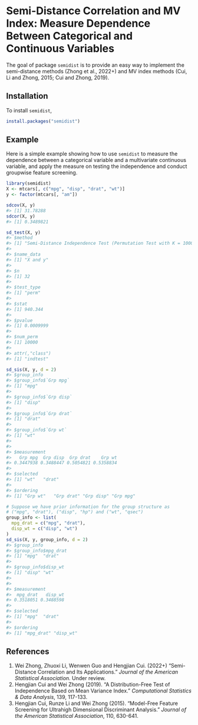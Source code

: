 
<!-- README.md is generated from README.Rmd. Please edit that file -->

# Semi-Distance Correlation and MV Index: Measure Dependence Between Categorical and Continuous Variables

<!-- badges: start -->
<!-- badges: end -->

The goal of package `semidist` is to provide an easy way to implement
the semi-distance methods (Zhong et al., 2022+) and MV index methods
(Cui, Li and Zhong, 2015; Cui and Zhong, 2019).

## Installation

To install `semidist`,

``` r
install.packages("semidist")
```

## Example

Here is a simple example showing how to use `semidist` to measure the
dependence between a categorical variable and a multivariate continuous
variable, and apply the measure on testing the independence and conduct
groupwise feature screening.

``` r
library(semidist)
X <- mtcars[, c("mpg", "disp", "drat", "wt")]
y <- factor(mtcars[, "am"])

sdcov(X, y)
#> [1] 31.78288
sdcor(X, y)
#> [1] 0.3489821

sd_test(X, y)
#> $method
#> [1] "Semi-Distance Independence Test (Permutation Test with K = 10000)"
#> 
#> $name_data
#> [1] "X and y"
#> 
#> $n
#> [1] 32
#> 
#> $test_type
#> [1] "perm"
#> 
#> $stat
#> [1] 940.344
#> 
#> $pvalue
#> [1] 0.0009999
#> 
#> $num_perm
#> [1] 10000
#> 
#> attr(,"class")
#> [1] "indtest"

sd_sis(X, y, d = 2)
#> $group_info
#> $group_info$`Grp mpg`
#> [1] "mpg"
#> 
#> $group_info$`Grp disp`
#> [1] "disp"
#> 
#> $group_info$`Grp drat`
#> [1] "drat"
#> 
#> $group_info$`Grp wt`
#> [1] "wt"
#> 
#> 
#> $measurement
#>   Grp mpg  Grp disp  Grp drat    Grp wt 
#> 0.3447938 0.3488447 0.5054821 0.5358834 
#> 
#> $selected
#> [1] "wt"   "drat"
#> 
#> $ordering
#> [1] "Grp wt"   "Grp drat" "Grp disp" "Grp mpg"

# Suppose we have prior information for the group structure as
# ("mpg", "drat"), ("disp", "hp") and ("wt", "qsec")
group_info <- list(
  mpg_drat = c("mpg", "drat"),
  disp_wt = c("disp", "wt")
)
sd_sis(X, y, group_info, d = 2)
#> $group_info
#> $group_info$mpg_drat
#> [1] "mpg"  "drat"
#> 
#> $group_info$disp_wt
#> [1] "disp" "wt"  
#> 
#> 
#> $measurement
#>  mpg_drat   disp_wt 
#> 0.3518051 0.3488598 
#> 
#> $selected
#> [1] "mpg"  "drat"
#> 
#> $ordering
#> [1] "mpg_drat" "disp_wt"
```

## References

1.  Wei Zhong, Zhuoxi Li, Wenwen Guo and Hengjian Cui. (2022+)
    “Semi-Distance Correlation and Its Applications.” *Journal of the
    American Statistical Association.* Under review.
2.  Hengjian Cui and Wei Zhong (2019). “A Distribution-Free Test of
    Independence Based on Mean Variance Index.” *Computational
    Statistics & Data Analysis*, 139, 117-133.
3.  Hengjian Cui, Runze Li and Wei Zhong (2015). “Model-Free Feature
    Screening for Ultrahigh Dimensional Discriminant Analysis.” *Journal
    of the American Statistical Association*, 110, 630-641.
